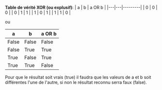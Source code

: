 **Table de vérité XOR (ou explusif)**:
| a | b | a OR b |
|---|---|---------|
| 0 | 0 | 0 |
| 0 | 1 | 1 |
| 1 | 0 | 1 |
| 1 | 1 | 0 |

ou

| a | b | a OR b |
|---|---|---------|
| False | False | False |
| False | True | True |
| True | False | True |
| True | True | False |

Pour que le résultat soit vrais (true) il faudra que les valeurs de a et b soit différentes l'une de l'autre, si non le résultat reconnu serra faux (false).